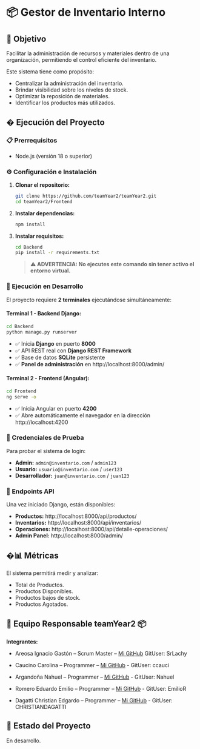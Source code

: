# 📦 Gestor de Inventario Interno

## 🎯 Objetivo

Facilitar la administración de recursos y materiales dentro de una organización, permitiendo el control eficiente del inventario.

Este sistema tiene como propósito:
- Centralizar la administración del inventario.
- Brindar visibilidad sobre los niveles de stock.
- Optimizar la reposición de materiales.
- Identificar los productos más utilizados.

## � Ejecución del Proyecto

### **📋 Prerrequisitos**
- Node.js (versión 18 o superior)


### **⚙️ Configuración e Instalación**

1. **Clonar el repositorio:**
   ```bash
   git clone https://github.com/teamYear2/teamYear2.git
   cd teamYear2/Frontend
   ```

2. **Instalar dependencias:**
   ```bash
   npm install
   ```
3. **Instalar requisitos:**
   ```bash
   cd Backend
   pip install -r requirements.txt
   ```
   > **⚠️ ADVERTENCIA: No ejecutes este comando sin tener activo el entorno virtual.**


### **🔧 Ejecución en Desarrollo**

El proyecto requiere **2 terminales** ejecutándose simultáneamente:

#### **Terminal 1 - Backend Django:**
```bash
cd Backend
python manage.py runserver
```
- ✅ Inicia **Django** en puerto **8000**
- ✅ API REST real con **Django REST Framework**
- ✅ Base de datos **SQLite** persistente
- ✅ **Panel de administración** en http://localhost:8000/admin/

#### **Terminal 2 - Frontend (Angular):**
```bash
cd Frontend
ng serve -o
```
- ✅ Inicia Angular en puerto **4200**
- ✅ Abre automáticamente el navegador en la dirección http://localhost:4200

### **🔐 Credenciales de Prueba**
Para probar el sistema de login:
- **Admin:** `admin@inventario.com` / `admin123`
- **Usuario:** `usuario@inventario.com` / `user123`
- **Desarrollador:** `juan@inventario.com` / `juan123`

### **📡 Endpoints API**
Una vez iniciado Django, están disponibles:
- **Productos:** http://localhost:8000/api/productos/
- **Inventarios:** http://localhost:8000/api/inventarios/
- **Operaciones:** http://localhost:8000/api/detalle-operaciones/
- **Admin Panel:** http://localhost:8000/admin/

## �📊 Métricas

El sistema permitirá medir y analizar:
- Total de Productos.
- Productos Disponibles.
- Productos bajos de stock.
- Productos Agotados.

## 👥 Equipo Responsable teamYear2 📦
 **Integrantes:**

- Areosa Ignacio Gastón – Scrum Master – [Mi GitHub](https://github.com/SrLachy) GitUser: SrLachy

- Caucino Carolina – Programmer – [Mi GitHub](https://github.com/ccauci) - GitUser: ccauci

- Argandoña Nahuel – Programmer – [Mi GitHub](https://github.com/Aubar48) - GitUser: Nahuel

- Romero Eduardo Emilio – Programmer – [Mi GitHub](https://github.com/EmilioRome) - GitUser: EmilioR

- Dagatti Christian Edgardo – Programmer – [Mi GitHub](https://github.com/CHRISTIANDAGATTI) - GitUser: CHRISTIANDAGATTI

## 🚧 Estado del Proyecto

En desarrollo.
